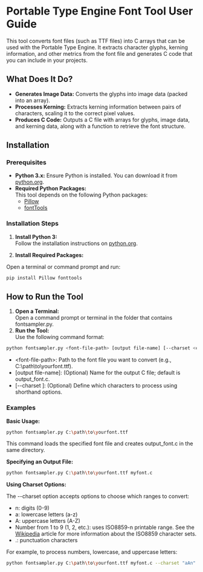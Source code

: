 # Portable Type Engine Font Tool User Guide

This tool converts font files (such as TTF files) into C arrays that can be used with the Portable Type Engine. It extracts character glyphs, kerning information, and other metrics from the font file and generates C code that you can include in your projects.

## What Does It Do?

- **Generates Image Data:** Converts the glyphs into image data (packed into an array).
- **Processes Kerning:** Extracts kerning information between pairs of characters, scaling it to the correct pixel values.
- **Produces C Code:** Outputs a C file with arrays for glyphs, image data, and kerning data, along with a function to retrieve the font structure.

## Installation

### Prerequisites
- **Python 3.x:** Ensure Python is installed. You can download it from [python.org](https://www.python.org/downloads/).
- **Required Python Packages:**  
  This tool depends on the following Python packages:
  - [Pillow](https://pillow.readthedocs.io/)
  - [fontTools](https://github.com/fonttools/fonttools)

### Installation Steps

1. **Install Python 3:**  
   Follow the installation instructions on [python.org](https://www.python.org/downloads/).

2. **Install Required Packages:**  

Open a terminal or command prompt and run:
```sh
pip install Pillow fonttools
```

## How to Run the Tool

1.  **Open a Terminal:**  
    Open a command prompt or terminal in the folder that contains fontsampler.py.
2.  **Run the Tool:**  
    Use the following command format:

```sh
python fontsampler.py <font-file-path> [output file-name] [--charset <charset options>]
```

-   \<font-file-path\>: Path to the font file you want to convert (e.g., C:\path\to\yourfont.ttf).
-   [output file-name]: (Optional) Name for the output C file; default is output_font.c.
-   [--charset <charset options>]: (Optional) Define which characters to process using shorthand options.

### Examples

**Basic Usage:**

```sh
python fontsampler.py C:\path\to\yourfont.ttf
```

This command loads the specified font file and creates output_font.c in the same directory.

**Specifying an Output File:**

```sh
python fontsampler.py C:\path\to\yourfont.ttf myfont.c
```

**Using Charset Options:** 

The --charset option accepts options to choose which ranges to convert:

-   n: digits (0-9)
-   a: lowercase letters (a-z)
-   A: uppercase letters (A-Z)
-   Number from 1 to 9 (1, 2, etc.): uses ISO8859-n printable range.  See the [Wikipedia]([https://](https://en.wikipedia.org/wiki/ISO/IEC_8859)) article for more information about the ISO8859 character sets.
-   .: punctuation characters

For example, to process numbers, lowercase, and uppercase letters:

```sh
python fontsampler.py C:\path\to\yourfont.ttf myfont.c --charset "aAn"
```


